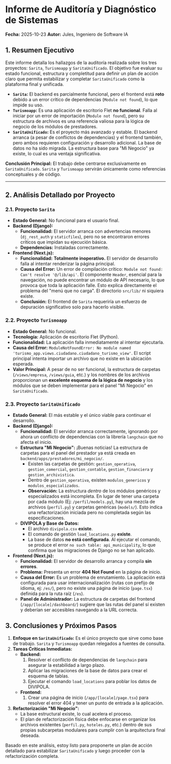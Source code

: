 # Informe de Auditoría y Diagnóstico de Sistemas

**Fecha:** 2025-10-23
**Autor:** Jules, Ingeniero de Software IA

## 1. Resumen Ejecutivo

Este informe detalla los hallazgos de la auditoría realizada sobre los tres proyectos: `Sarita`, `Turismoapp` y `SaritaUnificado`. El objetivo fue evaluar su estado funcional, estructura y completitud para definir un plan de acción claro que permita estabilizar y completar `SaritaUnificado` como la plataforma final y unificada.

*   **`Sarita`:** El backend es parcialmente funcional, pero el frontend está **roto** debido a un error crítico de dependencias (`Module not found`), lo que impide su uso.
*   **`Turismoapp`:** Es una aplicación de escritorio Flet **no funcional**. Falla al iniciar por un error de importación (`Module not found`), pero su estructura de archivos es una referencia valiosa para la lógica de negocio de los módulos de prestadores.
*   **`SaritaUnificado`:** Es el proyecto más avanzado y estable. El backend arranca (a pesar de conflictos de dependencias) y el frontend también, pero ambos requieren configuración y desarrollo adicional. La base de datos no ha sido migrada. La estructura base para "Mi Negocio" ya existe, lo cual es una ventaja significativa.

**Conclusión Principal:** El trabajo debe centrarse exclusivamente en `SaritaUnificado`. `Sarita` y `Turismoapp` servirán únicamente como referencias conceptuales y de código.

---

## 2. Análisis Detallado por Proyecto

### 2.1. Proyecto `Sarita`

*   **Estado General:** No funcional para el usuario final.
*   **Backend (Django):**
    *   **Funcionalidad:** El servidor arranca con advertencias menores (`dj_rest_auth` y `staticfiles`), pero no se encontraron errores críticos que impidan su ejecución básica.
    *   **Dependencias:** Instaladas correctamente.
*   **Frontend (Next.js):**
    *   **Funcionalidad:** **Totalmente inoperativo.** El servidor de desarrollo falla al intentar renderizar la página principal.
    *   **Causa del Error:** Un error de compilación crítico: `Module not found: Can't resolve '@/lib/api'`. El componente `Header`, esencial para la navegación, no puede encontrar un módulo de API necesario, lo que provoca que toda la aplicación falle. Esto explica directamente el problema del "menú que no carga". El directorio `src/lib/` ni siquiera existe.
    *   **Conclusión:** El frontend de `Sarita` requeriría un esfuerzo de depuración significativo solo para hacerlo visible.

### 2.2. Proyecto `Turismoapp`

*   **Estado General:** No funcional.
*   **Tecnología:** Aplicación de escritorio Flet (Python).
*   **Funcionalidad:** La aplicación falla inmediatamente al intentar ejecutarla.
*   **Causa del Error:** `ModuleNotFoundError: No module named 'turismo_app.views.ciudadano.ciudadano_turismo_view'`. El script principal intenta importar un archivo que no existe en la ubicación esperada.
*   **Valor Principal:** A pesar de no ser funcional, la estructura de carpetas (`/views/empresa`, `/views/guia`, etc.) y los nombres de los archivos proporcionan un **excelente esquema de la lógica de negocio** y los módulos que se deben implementar para el panel "Mi Negocio" en `SaritaUnificado`.

### 2.3. Proyecto `SaritaUnificado`

*   **Estado General:** El más estable y el único viable para continuar el desarrollo.
*   **Backend (Django):**
    *   **Funcionalidad:** El servidor arranca correctamente, ignorando por ahora un conflicto de dependencias con la librería `langchain` que no afecta el inicio.
    *   **Estructura "Mi Negocio":** ¡Buenas noticias! La estructura de carpetas para el panel del prestador ya está creada en `backend/apps/prestadores/mi_negocio/`.
        *   Existen las carpetas de gestión: `gestion_operativa`, `gestion_comercial`, `gestion_contable`, `gestion_financiera` y `gestion_archivistica`.
        *   Dentro de `gestion_operativa`, existen `modulos_genericos` y `modulos_especializados`.
        *   **Observación:** La estructura *dentro* de los módulos genéricos y especializados está incompleta. En lugar de tener una carpeta por cada módulo (Ej: `/perfil/models.py`), hay una mezcla de archivos (`perfil.py`) y carpetas genéricas (`models/`). Esto indica una refactorización iniciada pero no completada según las especificaciones.
    *   **DIVIPOLA y Base de Datos:**
        *   El archivo `divipola.csv` **existe**.
        *   El comando de gestión `load_locations.py` **existe**.
        *   La base de datos **no está configurada**. Al ejecutar el comando, se produce el error `no such table: api_municipality`, lo que confirma que las migraciones de Django no se han aplicado.
*   **Frontend (Next.js):**
    *   **Funcionalidad:** El servidor de desarrollo arranca y compila **sin errores**.
    *   **Problema:** Presenta un error **404 Not Found** en la página de inicio.
    *   **Causa del Error:** Es un problema de enrutamiento. La aplicación está configurada para usar internacionalización (rutas con prefijo de idioma, ej: `/es/`), pero no existe una página de inicio (`page.tsx`) definida para la ruta raíz (`/es`).
    *   **Panel de Administrador:** La estructura de carpetas del frontend (`/app/[locale]/dashboard/`) sugiere que las rutas del panel sí existen y deberían ser accesibles navegando a la URL correcta.

## 3. Conclusiones y Próximos Pasos

1.  **Enfoque en `SaritaUnificado`:** Es el único proyecto que sirve como base de trabajo. `Sarita` y `Turismoapp` quedan relegados a fuentes de consulta.
2.  **Tareas Críticas Inmediatas:**
    *   **Backend:**
        1.  Resolver el conflicto de dependencias de `langchain` para asegurar la estabilidad a largo plazo.
        2.  Aplicar las migraciones de la base de datos para crear el esquema de tablas.
        3.  Ejecutar el comando `load_locations` para poblar los datos de DIVIPOLA.
    *   **Frontend:**
        1.  Crear una página de inicio (`/app/[locale]/page.tsx`) para resolver el error 404 y tener un punto de entrada a la aplicación.
3.  **Refactorización "Mi Negocio":**
    *   La base estructural existe, lo cual acelera el proceso.
    *   El plan de refactorización física debe enfocarse en organizar los archivos existentes (`perfil.py`, `hoteles.py`, etc.) dentro de sus propias subcarpetas modulares para cumplir con la arquitectura final deseada.

Basado en este análisis, estoy listo para proponerte un plan de acción detallado para estabilizar `SaritaUnificado` y luego proceder con la refactorización completa.

